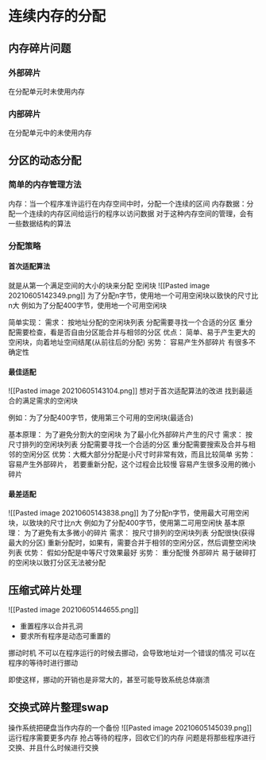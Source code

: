 # 连续内存的分配
## 内存碎片问题
### 外部碎片
在分配单元时未使用内存
### 内部碎片
在分配单元中的未使用内存
## 分区的动态分配
### 简单的内存管理方法
内存：当一个程序准许运行在内存空间中时，分配一个连续的区间
内存数据：分配一个连续的内存区间给运行的程序以访问数据
对于这种内存空间的管理，会有一些数据结构的算法
### 分配策略
#### 首次适配算法
就是从第一个满足空间的大小的块来分配
空闲块
![[Pasted image 20210605142349.png]]
为了分配n字节，使用地一个可用空闲块以致快的尺寸比n大
例如为了分配400字节，使用地一个可用空闲块

简单实现：
需求：
按地址分配的空闲块列表
分配需要寻找一个合适的分区
重分配需要检查，看是否自由分区能合并与相邻的分区
优点：
简单、易于产生更大的空闲块，向着地址空间结尾(从前往后的分配)
劣势：
容易产生外部碎片
有很多不确定性

#### 最佳适配
![[Pasted image 20210605143104.png]]
想对于首次适配算法的改进
找到最适合的满足需求的空闲块

例如：为了分配400字节，使用第三个可用的空闲块(最适合)

基本原理：
为了避免分割大的空闲块
为了最小化外部碎片产生的尺寸
需求：
按尺寸排列的空闲块列表
分配需要寻找一个合适的分区
重分配需要搜索及合并与相邻的空闲分区
优势：大概大部分分配是小尺寸时非常有效，而且比较简单
劣势：
容易产生外部碎片，
若要重新分配，这个过程会比较慢
容易产生很多没用的微小碎片

#### 最差适配
![[Pasted image 20210605143838.png]]
为了分配n字节，使用最大可用空闲块，以致块的尺寸比n大
例如为了分配400字节，使用第二可用空闲快
基本原理：
为了避免有太多微小的碎片
需求：
按尺寸排列的空闲块列表
分配很快(获得最大的分区)
重新分配时，如果有，需要合并于相邻的空闲分区，然后调整空闲块列表
优势：
假如分配是中等尺寸效果最好
劣势：
重分配慢
外部碎片
易于破碎打的空闲块以致打分区无法被分配

## 压缩式碎片处理
![[Pasted image 20210605144655.png]]
+ 重置程序以合并孔洞
+ 要求所有程序是动态可重置的

挪动时机
不可以在程序运行的时候去挪动，会导致地址对一个错误的情况
可以在程序的等待时进行挪动

即使这样，挪动的开销也是非常大的，甚至可能导致系统总体崩溃

## 交换式碎片整理swap
操作系统把硬盘当作内存的一个备份
![[Pasted image 20210605145039.png]]
运行程序需要更多内存
抢占等待的程序，回收它们的内存
问题是将那些程序进行交换、并且什么时候进行交换
